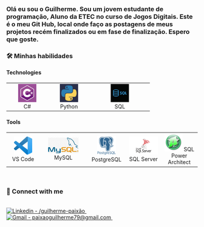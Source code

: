 <p><h3>Olá eu sou o Guilherme. Sou um jovem estudante de programação, 
  Aluno da ETEC no curso de Jogos Digitais.
  Este é o meu Git Hub, local onde faço as postagens de meus projetos recém finalizados ou em fase de finalização. Espero que goste.

<h3>🛠 Minhas habilidades </h3>
<!-- ****************** Tecnologies ****************** -->

<h4>Technologies</h4>
<table>
  <tr>
    <td align="center" width="96">
        <img src="./img/C.jpg" height="48" title="C#"/>
      <br>C#
    </td>
    <td align="center" width="96">
        <img src="./img/python.jpg"  height="48" alt="Python" />
      <br>Python
    </td>
    <td align="center" width="144">
        <img src="./img/SQL.jpg" height="48" title="SQL" />
      <br>SQL
    </td>
   </table>
<h4>Tools</h4>
<table>
  <tr>
    <td align="center" width="96">
        <div href="">
            <img src="./img/StudioCode.jpg" height="48" alt="Visual Studio Code" />
        </div>
      VS Code
    </td>
    <td align="center" width="144">
          <img src="./img/MySQL.jpg" width="80"  alt="MySQL" />
      MySQL
    </td>
    <td align="center" width="96">
          <img src="./img/Postgre.png" height="50" alt="PostgreSQL" />
      PostgreSQL
    </td>
    <td align="center" width="96">
          <img src="./img/Server.png" height="48" alt="SQL Server" />
      SQL Server
    </td>
     <td align="center" width="96">
          <img src="./img/PowerArc.jpg" height="48" alt="SQL Power Architect" />
      SQL Power Architect
    </td>
  </tr>
</table>

    
  </tr>
</table><br>
<h3> 🔗 Connect with me </h3> <br>
<a href=https://www.linkedin.com/in/guilherme-paix%C3%A3o- target="_blank">
    <img height="25" src="https://img.shields.io/badge/Guilherme_Paixao-0077B5?style=flat&logo=linkedin&logoColor=white" alt="Linkedin - /guilherme-paixão"/>
</a>&ensp;&ensp;
<a href="https://mail.google.com/mail/u/0/#sent?compose=CllgCJlLXKNXDrTVghlBkvPqtNbqRMkfRDdFdGdHlSGzQPKFwBctSvwdzSqcPlHKPQHrZFfcxdq" target="_blank">
    <img height="25" src="https://img.shields.io/badge/mail/u/0/#sent?compose=CllgCJlLXKNXDrTVghlBkvPqtNbqRMkfRDdFdGdHlSGzQPKFwBctSvwdzSqcPlHKPQHrZFfcxdqstyle=flat&logo=gmail&logoColor=white" alt="Gmail - paixaoguilherme79@gmail.com"/>
</a>&ensp;&ensp;


